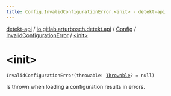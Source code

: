 ```yaml
---
title: Config.InvalidConfigurationError.<init> - detekt-api
---
```


[detekt-api](../../../index.html) / [io.gitlab.arturbosch.detekt.api](../../index.html) / [Config](../index.html) / [InvalidConfigurationError](index.html) / [&lt;init&gt;](./-init-.html)

# &lt;init&gt;

`InvalidConfigurationError(throwable: `[`Throwable`](https://kotlinlang.org/api/latest/jvm/stdlib/kotlin/-throwable/index.html)`? = null)`

Is thrown when loading a configuration results in errors.

